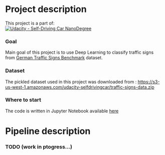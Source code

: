 # Project description

This project is a part of:  
 [![Udacity - Self-Driving Car NanoDegree](https://s3.amazonaws.com/udacity-sdc/github/shield-carnd.svg)](http://www.udacity.com/drive)

### Goal

Main goal of this project is to use Deep Learning to classify traffic signs from [German Traffic Signs Benchmark](http://benchmark.ini.rub.de/?section=gtsrb&subsection=dataset) dataset.


### Dataset

The pickled dataset used in this project was downloaded from :
https://s3-us-west-1.amazonaws.com/udacity-selfdrivingcar/traffic-signs-data.zip

### Where to start

The code is written in Jupyter Notebook available [here](./TrafficSignsClassifier.ipynb)

# Pipeline description

### TODO (work in ptogress...)